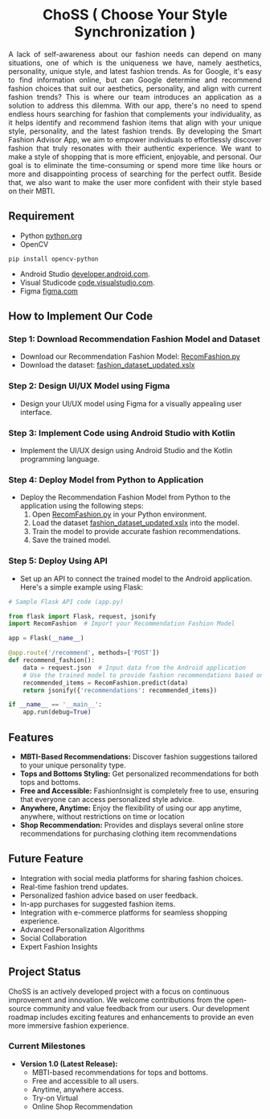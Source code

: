 <h1 align="center">
  ChoSS ( Choose Your Style Synchronization )
</h1>
<p align="justify">
A lack of self-awareness about our fashion needs can depend on many situations, one of which is the uniqueness we have, 
namely aesthetics, personality, unique style, and latest fashion trends. As for Google, it's easy to find
information online, but can Google determine and recommend fashion choices that suit our
aesthetics, personality, and align with current fashion trends? This is where our team introduces an
application as a solution to address this dilemma. With our app, there's no need to spend endless
hours searching for fashion that complements your individuality, as it helps identify and recommend
fashion items that align with your unique style, personality, and the latest fashion trends. By
developing the Smart Fashion Advisor App, we aim to empower individuals to effortlessly discover
fashion that truly resonates with their authentic experience. We want to make a style of shopping that
is more efficient, enjoyable, and personal. Our goal is to eliminate the time-consuming or spend more
time like hours or more and disappointing process of searching for the perfect outfit. Beside that, we also
want to make the user more confident with their style based on their MBTI.
</p>

## Requirement

- Python [python.org](https://www.python.org/downloads/)
- OpenCV
```
pip install opencv-python
``` 
- Android Studio [developer.android.com](https://developer.android.com/studio).
- Visual Studicode [code.visualstudio.com](https://code.visualstudio.com/download).
- Figma [figma.com](https://www.figma.com/)

## How to Implement Our Code

### Step 1: Download Recommendation Fashion Model and Dataset

- Download our Recommendation Fashion Model: [RecomFashion.py](https://github.com/nasywaagra/Choss-App/blob/master/Machine%20Learning/RecomFashion.py)
- Download the dataset: [fashion_dataset_updated.xslx](https://github.com/nasywaagra/Choss-App/blob/master/Machine%20Learning/fashion_dataset_updated.xlsx)

### Step 2: Design UI/UX Model using Figma

- Design your UI/UX model using Figma for a visually appealing user interface.

### Step 3: Implement Code using Android Studio with Kotlin

- Implement the UI/UX design using Android Studio and the Kotlin programming language.

### Step 4: Deploy Model from Python to Application

- Deploy the Recommendation Fashion Model from Python to the application using the following steps:
  1. Open [RecomFashion.py](https://github.com/nasywaagra/Choss-App/blob/master/Machine%20Learning/RecomFashion.py) in your Python environment.
  2. Load the dataset [fashion_dataset_updated.xslx](https://github.com/nasywaagra/Choss-App/blob/master/Machine%20Learning/fashion_dataset_updated.xlsx) into the model.
  3. Train the model to provide accurate fashion recommendations.
  4. Save the trained model.

### Step 5: Deploy Using API

- Set up an API to connect the trained model to the Android application. Here's a simple example using Flask:

```python
# Sample Flask API code (app.py)

from flask import Flask, request, jsonify
import RecomFashion  # Import your Recommendation Fashion Model

app = Flask(__name__)

@app.route('/recommend', methods=['POST'])
def recommend_fashion():
    data = request.json  # Input data from the Android application
    # Use the trained model to provide fashion recommendations based on input data
    recommended_items = RecomFashion.predict(data)
    return jsonify({'recommendations': recommended_items})

if __name__ == '__main__':
    app.run(debug=True)
```

## Features

- **MBTI-Based Recommendations:** Discover fashion suggestions tailored to your unique personality type.
- **Tops and Bottoms Styling:** Get personalized recommendations for both tops and bottoms.
- **Free and Accessible:** FashionInsight is completely free to use, ensuring that everyone can access personalized style advice.
- **Anywhere, Anytime:** Enjoy the flexibility of using our app anytime, anywhere, without restrictions on time or location
- **Shop Recommendation:** Provides and displays several online store recommendations for purchasing clothing item recommendations

## Future Feature

- Integration with social media platforms for sharing fashion choices.
- Real-time fashion trend updates.
- Personalized fashion advice based on user feedback.
- In-app purchases for suggested fashion items.
- Integration with e-commerce platforms for seamless shopping experience.
- Advanced Personalization Algorithms
- Social Collaboration
- Expert Fashion Insights
  

## Project Status

ChoSS is an actively developed project with a focus on continuous improvement and innovation. We welcome contributions from the open-source community and value feedback from our users. Our development roadmap includes exciting features and enhancements to provide an even more immersive fashion experience.

### Current Milestones

- **Version 1.0 (Latest Release):**
  - MBTI-based recommendations for tops and bottoms.
  - Free and accessible to all users.
  - Anytime, anywhere access.
  - Try-on Virtual
  - Online Shop Recommendation
